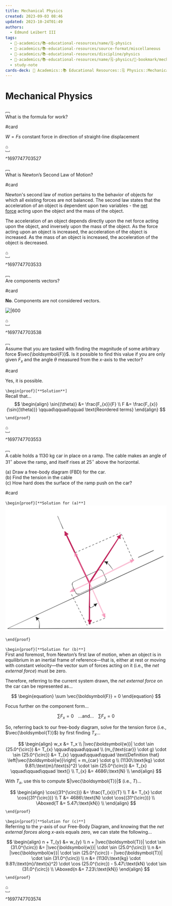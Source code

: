 ```yaml
---
title: Mechanical Physics
created: 2023-09-03 08:46
updated: 2023-10-24T01:49
authors:
  - Edmund Leibert III
tags:
  - 🔴-academics/📚-educational-resources/name/🗒️-physics
  - 🔴-academics/📚-educational-resources/source-format/miscellaneous
  - 🔴-academics/📚-educational-resources/discipline/physics
  - 🔴-academics/📚-educational-resources/name/🗒️-physics/🔖-bookmark/mechanical-physics
  - study-note
cards-deck: 🔴 Academics::📚 Educational Resources::🗒️ Physics::Mechanical Physics
---
```


# Mechanical Physics

﹇<br>
What is the formula for work? 

#card 

$W = Fs$ constant force in direction of straight-line displacement

⌂
<br>﹈<br>^1697747703527



﹇<br>
What is Newton’s Second Law of Motion?

#card 

Newton's second law of motion pertains to the behavior of objects for which all existing forces are not balanced. The second law states that the acceleration of an object is dependent upon two variables - the [net force](http://www.physicsclassroom.com/Class/newtlaws/u2l2d.cfm) acting upon the object and the mass of the object. 

The acceleration of an object depends directly upon the net force acting upon the object, and inversely upon the mass of the object. As the force acting upon an object is increased, the acceleration of the object is increased. As the mass of an object is increased, the acceleration of the object is decreased.

⌂
<br>﹈<br>^1697747703533



﹇<br>
Are components vectors?

#card 

**No**. Components are not considered vectors.

![|600](the-vault/assets/images/physics-img.png)

⌂
<br>﹈<br>^1697747703538



﹇<br>
Assume that you are tasked with finding the magnitude of some arbitrary force $\vec{\boldsymbol{F}}$. Is it possible to find this value if you are only given $F_x$ and the angle $\theta$ measured from the $x$-axis to the vector?

#card 

Yes, it is possible.

`\begin{proof}[**Solution**]`
<br>
Recall that…
$$
\begin{align}
\sin{(\theta)} &= \frac{F_{x}}{F} \\
F &= \frac{F_{x}}{\sin{(\theta)}} \qquad\qquad\qquad \text{Reordered terms}
\end{align}
$$
`\end{proof}`

⌂
<br>﹈<br>^1697747703553


﹇<br>
A cable holds a $1130\:\text{kg}$ car in place on a ramp. The cable makes an angle of $31^{\circ}$ above the ramp, and itself rises at $25^{\circ}$ above the horizontal.

(a) Draw a free-body diagram (FBD) for the car.<br>
(b) Find the tension in the cable<br>
(c) How hard does the surface of the ramp push on the car?

#card 


`\begin{proof}[**Solution for (a)**]`
<br>
![problem-2.excalidraw|350](the-vault/assets/excalidraw/problem-2.excalidraw.svg)

`\end{proof}`

`\begin{proof}[**Solution for (b)**]`
<br>
First and foremost, from Newton’s first law of motion, when an object is in equilibrium in an inertial frame of reference—that is, either at rest or moving with constant velocity—the vector sum of forces acting on it (i.e., the _net external force_) must be zero.

Therefore, referring to the current system drawn, the _net external force_ on the car can be represented as…

$$
\begin{equation}
\sum \vec{\boldsymbol{F}} = 0
\end{equation}
$$

Focus further on the component form…

$$
\begin{equation}
\sum F_{x} = 0 \;\;\;\; \text{...and...} \;\;\;\; \sum F_{x} = 0 
\end{equation}
$$

So, referring back to our free-body diagram, solve for the tension force (i.e., $\vec{\boldsymbol{T}}$) by first finding $T_x$…

$$
\begin{align}
w_x &= T_x \\
|\vec{\boldsymbol{w}}| \cdot \sin (25.0^{\circ}) &= T_{x} \qquad\qquad\qquad \\
(m_{\text{car}} \cdot g) \cdot \sin (25.0^{\circ}) &= T_{x} \qquad\qquad\qquad \text{Definition that} \left|\vec{\boldsymbol{w}}\right| = m_{car} \cdot g \\
(1130\:\text{kg} \cdot 9.81\:\text{m}/\text{s}^2) \cdot \sin (25.0^{\circ}) &= T_{x} \qquad\qquad\qquad \text{} \\
T_{x} &= 4686\:\text{N} \\
\end{align}
$$

With $T_x$, use this to compute $|\vec{\boldsymbol{T}}|$ (i.e., $T$)…

$$
\begin{align}
\cos{(31^{\circ})} &= \frac{T_{x}}{T} \\
T &= T_{x} \cdot \cos{(31^{\circ})} \\
T &= 4686\:\text{N} \cdot \cos{(31^{\circ})} \\
\Aboxed{T &= 5.47\:\text{kN}} \\
\end{align}
$$
`\end{proof}`

`\begin{proof}[**Solution for (c)**]`
<br>
Referring to the $y$-axis of our Free-Body Diagram, and knowing that the _net external forces_ along $x$-axis equals zero, we can state the following…

$$
\begin{align}
n + T_{y} &= w_{y} \\
n + |\vec{\boldsymbol{T}}| \cdot \sin (31.0^{\circ}) &= |\vec{\boldsymbol{w}}| \cdot \sin (25.0^{\circ}) \\
n &= |\vec{\boldsymbol{w}}| \cdot \sin (25.0^{\circ}) - |\vec{\boldsymbol{T}}| \cdot \sin (31.0^{\circ}) \\
n &= (1130\:\text{kg} \cdot 9.81\:\text{m}/\text{s}^2) \cdot \cos (25.0^{\circ}) - 5.47\:\text{kN} \cdot \sin (31.0^{\circ}) \\
\Aboxed{n &= 7.23\:\text{kN}}
\end{align}
$$
`\end{proof}`

⌂
<br>﹈<br>^1697747703574

